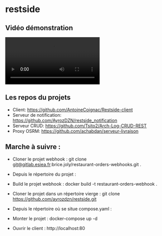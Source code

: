 # restside

## Vidéo démonstration
![demo-restside.mp4](<https://media-hosting.imagekit.io//f42f4c83e8b14bb4/demo-restside.mp4?Expires=1836665757&Key-Pair-Id=K2ZIVPTIP2VGHC&Signature=hS6lrEVdUer172aEiBIWc8isSk4L~t~odaz~XD~rjH4m7FtV~I1D5cL9iojLU5eTFrPAPiHeTNJqbeLG52iQd0t9bv6DCXVHpK01KaXuyLp2-s25a7LnzAw-Ehl-ObfiYQlDJT8Gk-msPwXLutew8Z7PZRT4XBTm9FV~aT8-jV050XRA-nR35OwvVXfetRiSX0CBvu1BdIhz2-O8Byecb13Vf0CrI0nW16I1b7iZ0HNq8lXhCl6UcqSxAAV5Q9q9zQjDWb185LQE~LuPF7b7Hz0YOuAP~hKoXN2SRIyopXl1FKiWD2Gt3IiUfuReDBm~l8KyIR7nn4qNVzLN6JZngw__>)

## Les repos du projets
- Client: https://github.com/AntoineCoignac/Restside-client
- Serveur de notification: https://github.com/AyrozDZN/restside_notification
- Serveur CRUD: https://github.com/Tsito2/Arch-Log-CRUD-REST
- Proxy OSRM: https://github.com/achabdan/serveur-livraison

## Marche à suivre :

- Cloner le projet webhook : git clone git@gitlab.esiea.fr:brice.joly/restaurant-orders-webhooks.git .
- Depuis le répertoire du projet :
- Build le projet webhook : docker build -t restaurant-orders-webhook .

- Cloner le projet dans un répertoire vierge : git clone https://github.com/ayrozdzn/restside.git
- Depuis le répertoire où se situe compose.yaml :
- Monter le projet : docker-compose up -d
- Ouvrir le client : http://localhost:80
